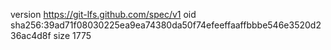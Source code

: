 version https://git-lfs.github.com/spec/v1
oid sha256:39ad71f08030225ea9ea74380da50f74efeeffaaffbbbe546e3520d236ac4d8f
size 1775
